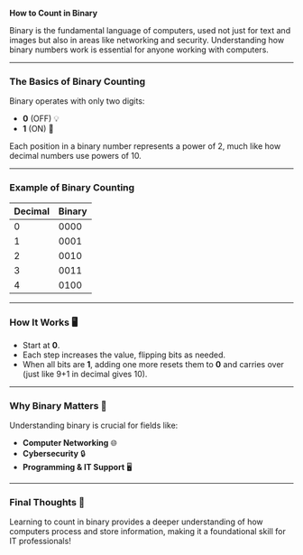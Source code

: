 **How to Count in Binary**

Binary is the fundamental language of computers, used not just for text and images but also in areas like networking and security. Understanding how binary numbers work is essential for anyone working with computers.

---

### The Basics of Binary Counting
Binary operates with only two digits:
- **0** (OFF) 💡
- **1** (ON) 🔆

Each position in a binary number represents a power of 2, much like how decimal numbers use powers of 10.

---

### Example of Binary Counting
| Decimal | Binary  |
|---------|---------|
| 0       | 0000    |
| 1       | 0001    |
| 2       | 0010    |
| 3       | 0011    |
| 4       | 0100    |

---

### How It Works 🖥️
- Start at **0**.
- Each step increases the value, flipping bits as needed.
- When all bits are **1**, adding one more resets them to **0** and carries over (just like 9+1 in decimal gives 10).

---

### Why Binary Matters 🚀
Understanding binary is crucial for fields like:
- **Computer Networking** 🌐
- **Cybersecurity** 🔒
- **Programming & IT Support** 🖥️

---

### Final Thoughts 💭
Learning to count in binary provides a deeper understanding of how computers process and store information, making it a foundational skill for IT professionals!
